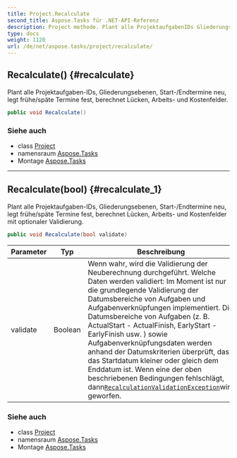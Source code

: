 ```yaml
---
title: Project.Recalculate
second_title: Aspose.Tasks für .NET-API-Referenz
description: Project methode. Plant alle ProjektaufgabenIDs Gliederungsebenen Start/Endtermine neu legt frühe/späte Termine fest berechnet Lücken Arbeits und Kostenfelder.
type: docs
weight: 1120
url: /de/net/aspose.tasks/project/recalculate/
---
```

## Recalculate() {#recalculate}

Plant alle Projektaufgaben-IDs, Gliederungsebenen, Start-/Endtermine neu, legt frühe/späte Termine fest, berechnet Lücken, Arbeits- und Kostenfelder.

```csharp
public void Recalculate()
```

### Siehe auch

* class [Project](../)
* namensraum [Aspose.Tasks](../../project/)
* Montage [Aspose.Tasks](../../../)

---

## Recalculate(bool) {#recalculate_1}

Plant alle Projektaufgaben-IDs, Gliederungsebenen, Start-/Endtermine neu, legt frühe/späte Termine fest, berechnet Lücken, Arbeits- und Kostenfelder mit optionaler Validierung.

```csharp
public void Recalculate(bool validate)
```

| Parameter | Typ | Beschreibung |
| --- | --- | --- |
| validate | Boolean | Wenn wahr, wird die Validierung der Neuberechnung durchgeführt. Welche Daten werden validiert: Im Moment ist nur die grundlegende Validierung der Datumsbereiche von Aufgaben und Aufgabenverknüpfungen implementiert. Die Datumsbereiche von Aufgaben (z. B. ActualStart - ActualFinish, EarlyStart - EarlyFinish usw. ) sowie Aufgabenverknüpfungsdaten werden anhand der Datumskriterien überprüft, dass das Startdatum kleiner oder gleich dem Enddatum ist. Wenn eine der oben beschriebenen Bedingungen fehlschlägt, dann[`RecalculationValidationException`](../../recalculationvalidationexception/)wird geworfen. |

### Siehe auch

* class [Project](../)
* namensraum [Aspose.Tasks](../../project/)
* Montage [Aspose.Tasks](../../../)


